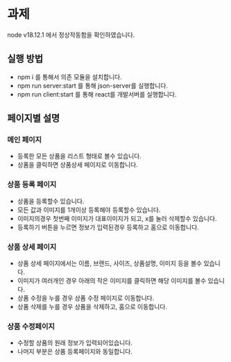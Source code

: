 # 과제

node v18.12.1 에서 정상작동함을 확인하였습니다.

## 실행 방법

- npm i 를 통해서 의존 모듈을 설치합니다.
- npm run server:start 를 통해 json-server를 실행합니다.
- npm run client:start 를 통해 react를 개발서버를 실행합니다.

## 페이지별 설명

### 메인 페이지

- 등록한 모든 상품을 리스트 형태로 볼수 있습니다.
- 상품을 클릭하면 상품상세 페이지로 이동합니다.

### 상품 등록 페이지

- 상품을 등록할수 있습니다.
- 모든 값과 이미지를 1개이상 등록해야 등록할수 있습니다.
- 이미지의경우 첫번째 이미지가 대표이미지가 되고, x를 눌러 삭제할수 있습니다.
- 등록하기 버튼을 누르면 정보가 입력된경우 등록하고 홈으로 이동합니다.

### 상품 상세 페이지

- 상품 상세 페이지에서는 이름, 브랜드, 사이즈, 상품설명, 이미지 등을 볼수 있습니다.
- 이미지가 여러개인 경우 아래의 작은 이미지를 클릭하면 해당 이미지를 볼수 있습니다.
- 상품 수정을 누를 경우 상품 수정 페이지로 이동합니다.
- 상품 삭제를 누를 경우 상품을 삭제하고, 홈으로 이동합니다.

### 상품 수정페이지

- 수정할 상품의 원래 정보가 입력되어있습니다.
- 나머지 부분은 상품 등록페이지와 동일합니다.
